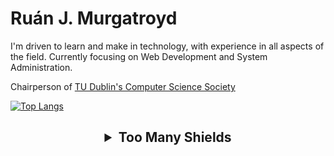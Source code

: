 # Ruán J. Murgatroyd

I'm driven to learn and make in technology, with experience in all aspects of the field.
Currently focusing on Web Development and System Administration.

Chairperson of [TU Dublin's Computer Science Society](https://github.com/cs-soc-tudublin)

[![Top Langs](https://github-readme-stats.vercel.app/api/top-langs/?username=rjmurg&exclude_repo=CMPU1025-Work,Algorithms-Assignment&theme=transparent)](https://github.com/anuraghazra/github-readme-stats)

<h2 align="center">
  <details>
    <summary>Too Many Shields</summary>
    
## Languages and Frameworks I'm Familiar With:
![HTML5](https://img.shields.io/badge/html5-%23E34F26.svg?style=for-the-badge&logo=html5&logoColor=white)
![PHP](https://img.shields.io/badge/php-%23777BB4.svg?style=for-the-badge&logo=php&logoColor=white)
![CSS3](https://img.shields.io/badge/css3-%231572B6.svg?style=for-the-badge&logo=css3&logoColor=white)
![JavaScript](https://img.shields.io/badge/javascript-%23323330.svg?style=for-the-badge&logo=javascript&logoColor=%23F7DF1E)
![TypeScript](https://img.shields.io/badge/typescript-%23007ACC.svg?style=for-the-badge&logo=typescript&logoColor=white)
![C Programming Language](https://img.shields.io/badge/C%20Programming%20Language-%23A8B9CC.svg?style=for-the-badge&logo=c&logoColor=white)
![Svelte(Kit)](https://img.shields.io/badge/Svelte(Kit)-%23FF3E00.svg?style=for-the-badge&logo=svelte&logoColor=white)
![Bootstrap](https://img.shields.io/badge/bootstrap-%237952B3?style=for-the-badge&logo=bootstrap&logoColor=white)
![Docusaurus](https://img.shields.io/badge/docusaurus-%233ECC5F.svg?style=for-the-badge&logo=docusaurus&logoColor=white)
![Express](https://img.shields.io/badge/express-%23000000?style=for-the-badge&logo=express&logoColor=white)
![Axios](https://img.shields.io/badge/axios-%235A29E4?style=for-the-badge&logo=axios&logoColor=white)
![Markdown](https://img.shields.io/badge/markdown-%23000000.svg?style=for-the-badge&logo=markdown&logoColor=white)
![Python](https://img.shields.io/badge/python-3670A0?style=for-the-badge&logo=python&logoColor=ffdd54)
![Bash](https://img.shields.io/badge/bash-%234EAA25?style=for-the-badge&logo=gnubash&logoColor=white)

## Software I Use to Develop:
![NodeJS](https://img.shields.io/badge/node.js-6DA55F?style=for-the-badge&logo=node.js&logoColor=white)
![Bun](https://img.shields.io/badge/bun-%23000000?style=for-the-badge&logo=bun&logoColor=white)
![NPM](https://img.shields.io/badge/npm-%23CB3837?style=for-the-badge&logo=npm&logoColor=white)
![PyCharm](https://img.shields.io/badge/pycharm-143?style=for-the-badge&logo=pycharm&logoColor=black&color=black&labelColor=green)
![Visual Studio Code](https://img.shields.io/badge/Visual%20Studio%20Code-0078d7.svg?style=for-the-badge&logo=visual-studio-code&logoColor=white)
![Git](https://img.shields.io/badge/git-%23F05033.svg?style=for-the-badge&logo=git&logoColor=white)
![Source Tree](https://img.shields.io/badge/source%20tree-%230052CC.svg?style=for-the-badge&logo=sourcetree&logoColor=white)
![GitHub](https://img.shields.io/badge/github-%23121011.svg?style=for-the-badge&logo=github&logoColor=white)

## Software I Use to Produce:
![Adobe Photoshop](https://img.shields.io/badge/adobe%20photoshop-%2331A8FF.svg?style=for-the-badge&logo=adobephotoshop&logoColor=white)
![Adobe Premiere](https://img.shields.io/badge/adobe%20premiere-%239999FF.svg?style=for-the-badge&logo=adobepremierepro&logoColor=white)
![PowerPoint](https://img.shields.io/badge/powerpoint-%23B7472A.svg?style=for-the-badge&logo=microsoftpowerpoint&logoColor=white)
![Figma](https://img.shields.io/badge/figma-%23F24E1E.svg?style=for-the-badge&logo=figma&logoColor=white)
![Trello](https://img.shields.io/badge/trello-%230052CC.svg?style=for-the-badge&logo=trello&logoColor=white)
![OBS](https://img.shields.io/badge/OBS%20Studio-%23302E31.svg?style=for-the-badge&logo=obsstudio&logoColor=white)
![Audacity](https://img.shields.io/badge/Audacity-%230000CC.svg?style=for-the-badge&logo=audacity&logoColor=white)
![Obsidian](https://img.shields.io/badge/Obsidian-%237C3AED.svg?style=for-the-badge&logo=obsidian&logoColor=white)

## Software I Use to Deploy:
![Nginx](https://img.shields.io/badge/nginx-%23009639.svg?style=for-the-badge&logo=nginx&logoColor=white)
![Docker](https://img.shields.io/badge/docker-%230db7ed.svg?style=for-the-badge&logo=docker&logoColor=white)
![Postgres](https://img.shields.io/badge/postgres-%23316192.svg?style=for-the-badge&logo=postgresql&logoColor=white)
![PM2](https://img.shields.io/badge/process%20manager%202-%232B037A.svg?style=for-the-badge&logo=pm2&logoColor=white)

## Operating Systems:
![iOS](https://img.shields.io/badge/ios-%23000000?style=for-the-badge&logo=ios&logoColor=white)
![Ubuntu](https://img.shields.io/badge/Ubuntu-E95420?style=for-the-badge&logo=ubuntu&logoColor=white)
![Raspberry Pi](https://img.shields.io/badge/-RaspberryPi-C51A4A?style=for-the-badge&logo=Raspberry-Pi)
![Windows](https://img.shields.io/badge/Windows-0078D6?style=for-the-badge&logo=windows&logoColor=white)

  </details>
</h2>
